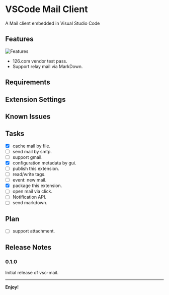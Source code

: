 # VSCode Mail Client

A Mail client embedded in Visual Studio Code

## Features

![Features](https://tva1.sinaimg.cn/large/e6c9d24egy1h4tpoed9saj21i60u079h.jpg)

- 126.com vendor test pass.
- Support relay mail via MarkDown.

## Requirements

## Extension Settings

## Known Issues

## Tasks

- [x] cache mail by file.
- [ ] send mail by smtp.
- [ ] support gmail.
- [x] configuration metadata by gui.
- [ ] publish this extension.
- [ ] read/write tags.
- [ ] event: new mail.
- [x] package this extension.
- [ ] open mail via click.
- [ ] Notification API.
- [ ] send markdown.

## Plan

- [ ] support attachment.

## Release Notes

### 0.1.0

Initial release of vsc-mail.

-----------------------------------------------------------------------------------------------------------
**Enjoy!**

